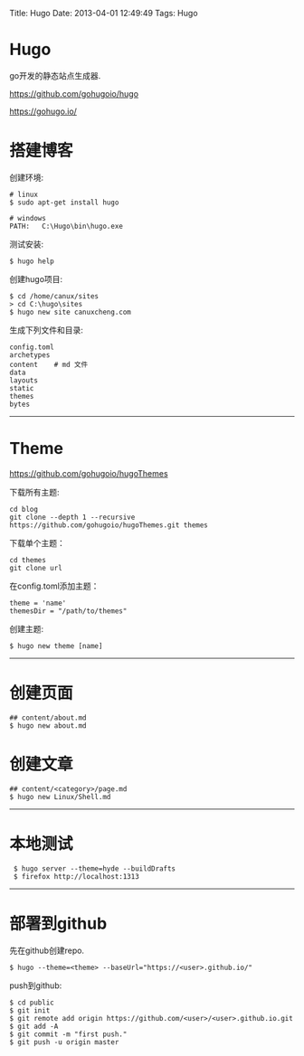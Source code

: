 Title: Hugo
Date: 2013-04-01 12:49:49
Tags: Hugo



# Hugo

go开发的静态站点生成器.

<https://github.com/gohugoio/hugo>

<https://gohugo.io/>

# 搭建博客

创建环境:

    # linux
    $ sudo apt-get install hugo

    # windows
    PATH:   C:\Hugo\bin\hugo.exe

测试安装:

    $ hugo help

创建hugo项目:

    $ cd /home/canux/sites
    > cd C:\hugo\sites
    $ hugo new site canuxcheng.com

生成下列文件和目录:

    config.toml
    archetypes
    content    # md 文件
    data
    layouts
    static
    themes
    bytes

***

# Theme

<https://github.com/gohugoio/hugoThemes>

下载所有主题:

    cd blog
    git clone --depth 1 --recursive https://github.com/gohugoio/hugoThemes.git themes

下载单个主题：

    cd themes
    git clone url

在config.toml添加主题：

    theme = 'name'
    themesDir = "/path/to/themes"

创建主题:

    $ hugo new theme [name]

***

# 创建页面

    ## content/about.md
    $ hugo new about.md

# 创建文章

    ## content/<category>/page.md
    $ hugo new Linux/Shell.md

***

 # 本地测试

     $ hugo server --theme=hyde --buildDrafts
     $ firefox http://localhost:1313

***

# 部署到github

先在github创建repo.

    $ hugo --theme=<theme> --baseUrl="https://<user>.github.io/"

push到github:

    $ cd public
    $ git init
    $ git remote add origin https://github.com/<user>/<user>.github.io.git
    $ git add -A
    $ git commit -m "first push."
    $ git push -u origin master
